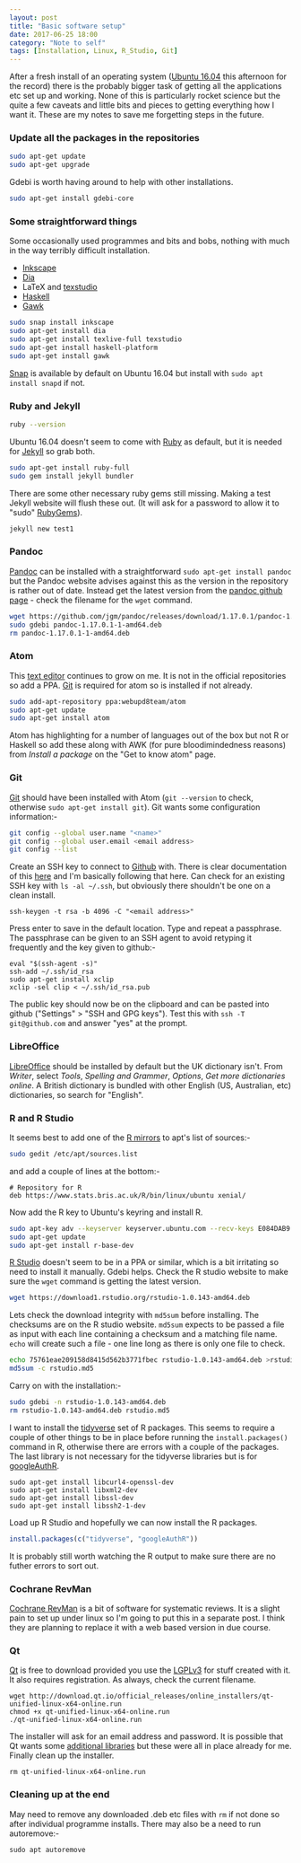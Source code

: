 ```yaml
---
layout: post
title: "Basic software setup"
date: 2017-06-25 18:00
category: "Note to self"
tags: [Installation, Linux, R_Studio, Git]
---
```

After a fresh install of an operating system ([Ubuntu 16.04](https://www.ubuntu.com/) this afternoon for the record) there is the probably bigger task of getting all the applications etc set up and working. None of this is particularly rocket science but the quite a few caveats and little bits and pieces to getting everything how I want it. These are my notes to save me forgetting steps in the future.

### Update all the packages in the repositories

```bash
sudo apt-get update
sudo apt-get upgrade
```

Gdebi is worth having around to help with other installations.

```bash
sudo apt-get install gdebi-core
```

### Some straightforward things

Some occasionally used programmes and bits and bobs, nothing with much in the way terribly difficult installation.

- [Inkscape](https://inkscape.org/en/)
- [Dia](http://dia-installer.de/)
- LaTeX and [texstudio](http://www.texstudio.org/)
- [Haskell](https://www.haskell.org/)
- [Gawk](https://www.gnu.org/software/gawk/)

```bash
sudo snap install inkscape
sudo apt-get install dia
sudo apt-get install texlive-full texstudio
sudo apt-get install haskell-platform
sudo apt-get install gawk
```

[Snap](https://snapcraft.io/) is available by default on Ubuntu 16.04 but install with `sudo apt install snapd` if not.

### Ruby and Jekyll

```bash
ruby --version
```

Ubuntu 16.04 doesn't seem to come with [Ruby](https://www.ruby-lang.org/en/downloads/) as default, but it is needed for [Jekyll](https://jekyllrb.com/) so grab both.

```bash
sudo apt-get install ruby-full
sudo gem install jekyll bundler
```

There are some other necessary ruby gems still missing. Making a test Jekyll website will flush these out. (It will ask for a password to allow it to "sudo" [RubyGems](https://rubygems.org/pages/download)).

```bash
jekyll new test1
```

### Pandoc

[Pandoc](http://pandoc.org/) can be installed with a straightforward `sudo apt-get install pandoc` but the Pandoc website advises against this as the version in the repository is rather out of date. Instead get the latest version from the [pandoc github page](https://github.com/jgm/pandoc/releases) - check the filename for the `wget` command.

```bash
wget https://github.com/jgm/pandoc/releases/download/1.17.0.1/pandoc-1.17.0.1-1-amd64.deb
sudo gdebi pandoc-1.17.0.1-1-amd64.deb
rm pandoc-1.17.0.1-1-amd64.deb
```

### Atom

This [text editor](https://atom.io/) continues to grow on me. It is not in the official repositories so add a PPA. [Git](https://git-scm.com/) is required for atom so is installed if not already.

```bash
sudo add-apt-repository ppa:webupd8team/atom
sudo apt-get update
sudo apt-get install atom
```

Atom has highlighting for a number of languages out of the box but not R or Haskell so add these along with AWK (for pure bloodimindedness reasons) from *Install a package* on the "Get to know atom" page.

### Git

[Git](https://git-scm.com/) should have been installed with Atom (`git --version` to check, otherwise `sudo apt-get install git`). Git wants some configuration information:-

```bash
git config --global user.name "<name>"
git config --global user.email <email address>
git config --list
```

Create an SSH key to connect to [Github](https://github.com/) with. There is clear documentation of this [here](https://help.github.com/articles/connecting-to-github-with-ssh/) and I'm basically following that here. Can check for an existing SSH key with `ls -al ~/.ssh`, but obviously there shouldn't be one on a clean install.

```
ssh-keygen -t rsa -b 4096 -C "<email address>"
```

Press enter to save in the default location. Type and repeat a passphrase. The passphrase can be given to an SSH agent to avoid retyping it frequently and the key given to github:-

```
eval "$(ssh-agent -s)"
ssh-add ~/.ssh/id_rsa
sudo apt-get install xclip
xclip -sel clip < ~/.ssh/id_rsa.pub
```

The public key should now be on the clipboard and can be pasted into github ("Settings" > "SSH and GPG keys"). Test this with `ssh -T git@github.com` and answer "yes" at the prompt.

### LibreOffice

[LibreOffice](http://www.libreoffice.org/) should be installed by default but the UK dictionary isn't. From *Writer*, select *Tools*, *Spelling and Grammer*, *Options*, *Get more dictionaries online*. A British dictionary is bundled with other English (US, Australian, etc) dictionaries, so search for "English".

### R and R Studio

It seems best to add one of the [R mirrors](https://cran.r-project.org/mirrors.html) to apt's list of sources:-

```bash
sudo gedit /etc/apt/sources.list
```

and add a couple of lines at the bottom:-

```
# Repository for R
deb https://www.stats.bris.ac.uk/R/bin/linux/ubuntu xenial/
```

Now add the R key to Ubuntu's keyring and install R.

```bash
sudo apt-key adv --keyserver keyserver.ubuntu.com --recv-keys E084DAB9
sudo apt-get update
sudo apt-get install r-base-dev
```

[R Studio](https://www.rstudio.com/products/rstudio/download/) doesn't seem to be in a PPA or similar, which is a bit irritating so need to install it manually. Gdebi helps. Check the R studio website to make sure the `wget` command is getting the latest version.

```bash
wget https://download1.rstudio.org/rstudio-1.0.143-amd64.deb
```

Lets check the download integrity with `md5sum` before installing. The checksums are on the R studio website. `md5sum` expects to be passed a file as input with each line containing a checksum and a matching file name. `echo` will create such a file - one line long as there is only one file to check.

```bash
echo 75761eae209158d8415d562b3771fbec rstudio-1.0.143-amd64.deb >rstudio.md5
md5sum -c rstudio.md5
```

Carry on with the installation:-

```bash
sudo gdebi -n rstudio-1.0.143-amd64.deb
rm rstudio-1.0.143-amd64.deb rstudio.md5
```

I want to install the [tidyverse](http://tidyverse.org/) set of R packages. This seems to require a couple of other things to be in place before running the `install.packages()` command in R, otherwise there are errors with a couple of the packages. The last library is not necessary for the tidyverse libraries but is for [googleAuthR](https://cran.r-project.org/web/packages/googleAuthR/index.html).

```
sudo apt-get install libcurl4-openssl-dev
sudo apt-get install libxml2-dev
sudo apt-get install libssl-dev
sudo apt-get install libssh2-1-dev
```

Load up R Studio and hopefully we can now install the R packages.

```r
install.packages(c("tidyverse", "googleAuthR"))
```

It is probably still worth watching the R output to make sure there are no futher errors to sort out.

### Cochrane RevMan

[Cochrane RevMan](http://community.cochrane.org/tools/review-production-tools/revman-5) is a bit of software for systematic reviews. It is a slight pain to set up under linux so I'm going to put this in a separate post. I think they are planning to replace it with a web based version in due course.

### Qt

[Qt](https://www.qt.io/download/) is free to download provided you use the [LGPLv3](https://www.gnu.org/licenses/lgpl.html) for stuff created with it. It also requires registration. As always, check the current filename.

```
wget http://download.qt.io/official_releases/online_installers/qt-unified-linux-x64-online.run
chmod +x qt-unified-linux-x64-online.run
./qt-unified-linux-x64-online.run
```

The installer will ask for an email address and password. It is possible that Qt wants some [additional libraries](https://wiki.qt.io/Install_Qt_5_on_Ubuntu) but these were all in place already for me. Finally clean up the installer.

```
rm qt-unified-linux-x64-online.run
```

### Cleaning up at the end

May need to remove any downloaded .deb etc files with `rm` if not done so after individual programme installs. There may also be a need to run autoremove:-

```
sudo apt autoremove
```
